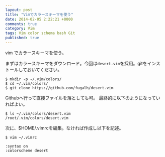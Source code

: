 ```yaml
---
layout: post
title: "Vimでカラースキーマを使う"
date: 2014-02-05 2:22:21 +0000
comments: true
category: Vim
tags: Vim color schema bash Git
published: true
---
```


vim でカラースキーマを使う。

まずはカラースキーマをダウンロード。今回は`desert.vim`を採用。gitをインストールしておいてください。

```
$ mkdir -p ~/.vim/colors/
$ cd ~/.vim/colors/
$ git clone https://github.com/fugalh/desert.vim
```

Githubへ行って直接ファイルを落としても可。
最終的に以下のようになっていればよい。

```
$ ls ~/.vim/colors/desert.vim
/root/.vim/colors/desert.vim
```

次に、$HOME/.vimrcを編集。なければ作成し以下を記述。

```
$ vim ~/.vimrc
```

```
:syntax on
:colorscheme desert
```
